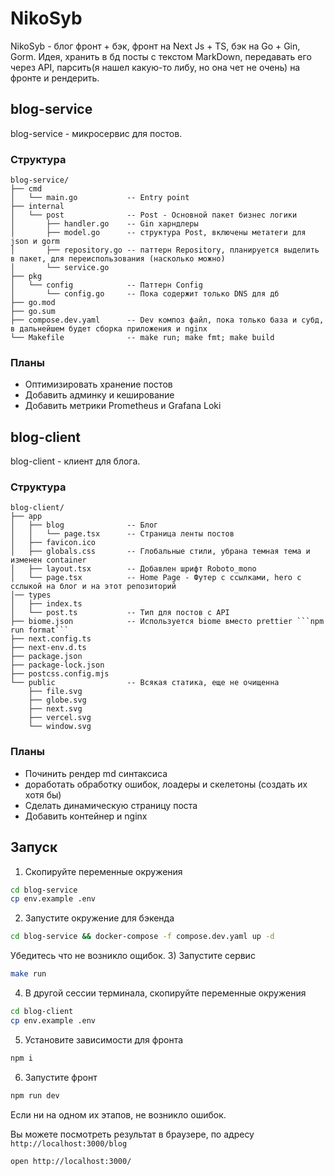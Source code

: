 # NikoSyb

NikoSyb - блог фронт + бэк, фронт на Next Js + TS, бэк на Go + Gin, Gorm. Идея, хранить в бд посты с текстом MarkDown, передавать его через API, парсить(я нашел какую-то либу, но она чет не очень) на фронте и рендерить.

## blog-service

blog-service - микросервис для постов.

### Структура
```
blog-service/
├── cmd
│   └── main.go           -- Entry point
├── internal
│   └── post              -- Post - Основной пакет бизнес логики
│       ├── handler.go    -- Gin харндлеры
│       ├── model.go      -- структура Post, включены метатеги для json и gorm
│       ├── repository.go -- паттерн Repository, планируется выделить в пакет, для переиспользования (насколько можно)
│       └── service.go
├── pkg
│   └── config            -- Паттерн Config
│       └── config.go     -- Пока содержит только DNS для дб
├── go.mod               
├── go.sum
├── compose.dev.yaml      -- Dev композ файл, пока только база и субд, в дальнейшем будет сборка приложения и nginx
└── Makefile              -- make run; make fmt; make build
```
### Планы

- Оптимизировать хранение постов
- Добавить админку и кеширование
- Добавить метрики Prometheus и Grafana Loki

## blog-client

blog-client - клиент для блога.

### Структура
```
blog-client/
├── app
│   ├── blog              -- Блог
│   │   └── page.tsx      -- Страница ленты постов
│   ├── favicon.ico
│   ├── globals.css       -- Глобальные стили, убрана темная тема и изменен container
│   ├── layout.tsx        -- Добавлен шрифт Roboto_mono
│   └── page.tsx          -- Home Page - Футер с ссылками, hero с сслыкой на блог и на этот репозиторий
│── types
│   ├── index.ts          
│   └── post.ts           -- Тип для постов с API
├── biome.json            -- Используется biome вместо prettier ```npm run format```
├── next.config.ts
├── next-env.d.ts
├── package.json
├── package-lock.json
├── postcss.config.mjs
└── public                -- Всякая статика, еще не очищенна
    ├── file.svg
    ├── globe.svg
    ├── next.svg
    ├── vercel.svg
    └── window.svg
```
### Планы

- Починить рендер md синтаксиса
- доработать обработку ошибок, лоадеры и скелетоны (создать их хотя бы)
- Сделать динамическую страницу поста
- Добавить контейнер и nginx

## Запуск

1) Скопируйте переменные окружения
```sh
cd blog-service
cp env.example .env
```
2) Запустите окружение для бэкенда
```sh
cd blog-service && docker-compose -f compose.dev.yaml up -d
```
Убедитесь что не возникло ощибок.
3) Запустите сервис
```sh
make run
```
4) В другой сессии терминала, скопируйте переменные окружения
```sh
cd blog-client
cp env.example .env
```
5) Установите зависимости для фронта
```sh
npm i
``` 
6) Запустите фронт
```sh
npm run dev
```
Если ни на одном их этапов, не возникло ошибок.

Вы можете посмотреть результат в браузере, по адресу ```http://localhost:3000/blog```
```sh
open http://localhost:3000/
```